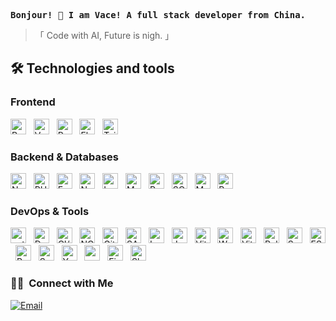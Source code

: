 <pre><strong>Bonjour! 🥖 I am Vace! A full stack developer from China. </strong></pre> 

> 「 Code with AI, Future is nigh. 」

## 🛠  Technologies and tools

### Frontend
[<img src="https://img.shields.io/badge/React-282C34?logo=react&logoColor=61DAFB" alt="React" title="React" height="25" />][tech_tools_anchor]
&nbsp;
[<img src="https://img.shields.io/badge/Vue.js-282C34?logo=vue.js&logoColor=4FC08D" alt="Vue.js" title="Vue.js" height="25" />][tech_tools_anchor]
&nbsp;
[<img src="https://img.shields.io/badge/React%20Native-282C34?logo=react&logoColor=61DAFB" alt="React Native" title="React Native" height="25" />][tech_tools_anchor]
&nbsp;
[<img src="https://img.shields.io/badge/Electron-282C34?logo=electron&logoColor=47848F" alt="Electron" title="Electron" height="25" />][tech_tools_anchor]
&nbsp;
[<img src="https://img.shields.io/badge/Tailwind%20CSS-282C34?logo=tailwind-css&logoColor=06B6D4" alt="Tailwind CSS" title="Tailwind CSS" height="25" />][tech_tools_anchor]

### Backend & Databases
[<img src="https://img.shields.io/badge/Node.js-282C34?logo=node.js&logoColor=339933" alt="Node.js" title="Node.js" height="25" />][tech_tools_anchor]
&nbsp;
[<img src="https://img.shields.io/badge/PHP-282C34?logo=php&logoColor=777BB4" alt="PHP" title="PHP" height="25" />][tech_tools_anchor]
&nbsp;
[<img src="https://img.shields.io/badge/Express-282C34?logo=express&logoColor=000000" alt="Express" title="Express" height="25" />][tech_tools_anchor]
&nbsp;
[<img src="https://img.shields.io/badge/NestJS-282C34?logo=nestjs&logoColor=E0234E" alt="NestJS" title="NestJS" height="25" />][tech_tools_anchor]
&nbsp;
[<img src="https://img.shields.io/badge/Laravel-282C34?logo=laravel&logoColor=FF2D20" alt="Laravel" title="Laravel" height="25" />][tech_tools_anchor]
&nbsp;
[<img src="https://img.shields.io/badge/MySQL-282C34?logo=mysql&logoColor=4479A1" alt="MySQL" title="MySQL" height="25" />][tech_tools_anchor]
&nbsp;
[<img src="https://img.shields.io/badge/PostgreSQL-282C34?logo=postgresql&logoColor=4169E1" alt="PostgreSQL" title="PostgreSQL" height="25" />][tech_tools_anchor]
&nbsp;
[<img src="https://img.shields.io/badge/SQLite-282C34?logo=sqlite&logoColor=003B57" alt="SQLite" title="SQLite" height="25" />][tech_tools_anchor]
&nbsp;
[<img src="https://img.shields.io/badge/MongoDB-282C34?logo=mongodb&logoColor=47A248" alt="MongoDB" title="MongoDB" height="25" />][tech_tools_anchor]
&nbsp;
[<img src="https://img.shields.io/badge/Redis-282C34?logo=redis&logoColor=DC382D" alt="Redis" title="Redis" height="25" />][tech_tools_anchor]

### DevOps & Tools
[<img src="https://img.shields.io/badge/Python-282C34?logo=python&logoColor=2496ED" alt="python" title="Python" height="25" />][tech_tools_anchor]
&nbsp;
[<img src="https://img.shields.io/badge/Docker-282C34?logo=docker&logoColor=2496ED" alt="Docker" title="Docker" height="25" />][tech_tools_anchor]
&nbsp;
[<img src="https://img.shields.io/badge/CI/CD-282C34?logo=Devbox&logoColor=006D94" alt="CI/CD" title="CI/CD" height="25" />][tech_tools_anchor]
&nbsp;
[<img src="https://img.shields.io/badge/NGINX-282C34?logo=nginx&logoColor=009639" alt="NGINX" title="NGINX" height="25" />][tech_tools_anchor]
&nbsp;
[<img src="https://img.shields.io/badge/Git-282C34?logo=git&logoColor=F05032" alt="Git" title="Git" height="25" />][tech_tools_anchor]
&nbsp;
[<img src="https://img.shields.io/badge/SASS-282C34?logo=sass&logoColor=CC6699" alt="SASS" title="SASS" height="25" />][tech_tools_anchor]
&nbsp;
[<img src="https://img.shields.io/badge/Less-282C34?logo=less&logoColor=FFFFFF" alt="Less" title="Less" height="25" />][tech_tools_anchor]
&nbsp;
[<img src="https://img.shields.io/badge/Jest-282C34?logo=jest&logoColor=C21325" alt="Jest" title="Jest" height="25" />][tech_tools_anchor]
&nbsp;
[<img src="https://img.shields.io/badge/Vitest-282C34?logo=vitest&logoColor=00C5A0" alt="Vitest" title="Vitest" height="25" />][tech_tools_anchor]
&nbsp;
[<img src="https://img.shields.io/badge/Webpack-282C34?logo=webpack&logoColor=8DD6F9" alt="Webpack" title="Webpack" height="25" />][tech_tools_anchor]
&nbsp;
[<img src="https://img.shields.io/badge/Vite-282C34?logo=vite&logoColor=646CFF" alt="Vite" title="Vite" height="25" />][tech_tools_anchor]
&nbsp;
[<img src="https://img.shields.io/badge/Rollup-282C34?logo=rollup.js&logoColor=EC4A3A" alt="Rollup" title="Rollup" height="25" />][tech_tools_anchor]
&nbsp;
[<img src="https://img.shields.io/badge/Socket.io-282C34?logo=socket.io&logoColor=010001" alt="Socket.io" title="Socket.io" height="25" />][tech_tools_anchor]
&nbsp;
[<img src="https://img.shields.io/badge/ESLint-282C34?logo=eslint&logoColor=4B32C3" alt="ESLint" title="ESLint" height="25" />][tech_tools_anchor]
&nbsp;
[<img src="https://img.shields.io/badge/PWA-282C34?logo=PWA&logoColor=0288D1" alt="PWA" title="PWA" height="25" />][tech_tools_anchor]
&nbsp;
[<img src="https://img.shields.io/badge/Swagger-282C34?logo=swagger&logoColor=85EA2D" alt="Swagger" title="Swagger" height="25" />][tech_tools_anchor]
&nbsp;
[<img src="https://img.shields.io/badge/Yarn-282C34?logo=yarn&logoColor=2C8EBB" alt="Yarn" title="Yarn" height="25" />][tech_tools_anchor]
&nbsp;
[<img src="https://img.shields.io/badge/pnpm-282C34?logo=pnpm&logoColor=F7B93E" alt="pnpm" title="pnpm" height="25" />][tech_tools_anchor]
&nbsp;
[<img src="https://img.shields.io/badge/Figma-282C34?logo=figma&logoColor=F24E1E" alt="Figma" title="Figma" height="25" />][tech_tools_anchor]
&nbsp;
[<img src="https://img.shields.io/badge/Sketch-282C34?logo=sketch&logoColor=F7B500" alt="Sketch" title="Sketch" height="25" />][tech_tools_anchor]

[tech_tools_anchor]: #--

### 🤝🏻 &nbsp;Connect with Me
<a href="mailto:goovace@gmail.com"><img alt="Email" src="https://img.shields.io/badge/Email-goovace@gmail.com-blue?style=flat-square&logo=gmail" /></a>
